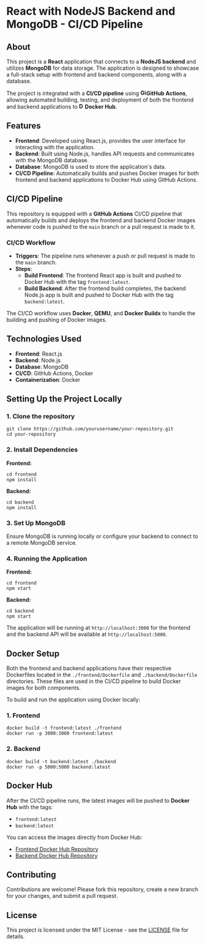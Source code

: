 <!DOCTYPE html>
<body>
  <h1>React with NodeJS Backend and MongoDB - CI/CD Pipeline</h1>

  <h2>About</h2>
  <p>
    This project is a <strong>React</strong> application that connects to a <strong>NodeJS backend</strong> and utilizes <strong>MongoDB</strong> for data storage. The application is designed to showcase a full-stack setup with frontend and backend components, along with a database.
  </p>
  <p>
    The project is integrated with a <strong>CI/CD pipeline</strong> using <strong><img src="https://upload.wikimedia.org/wikipedia/commons/a/ab/GitHub_Actions_Logo.svg" alt="GitHub Actions Logo" width="15" height="15">GitHub Actions</strong>, allowing automated building, testing, and deployment of both the frontend and backend applications to <strong> <img src="https://upload.wikimedia.org/wikipedia/commons/4/47/Docker_logo.png" alt="Docker Logo" width="15" height="15">Docker Hub</strong>.
  </p>

  <h2>Features</h2>
  <ul>
    <li><strong>Frontend</strong>: Developed using React.js, provides the user interface for interacting with the application.</li>
    <li><strong>Backend</strong>: Built using Node.js, handles API requests and communicates with the MongoDB database.</li>
    <li><strong>Database</strong>: MongoDB is used to store the application's data.</li>
    <li><strong>CI/CD Pipeline</strong>: Automatically builds and pushes Docker images for both frontend and backend applications to Docker Hub using GitHub Actions.</li>
  </ul>

  <h2>CI/CD Pipeline</h2>
  <p>This repository is equipped with a <strong>GitHub Actions</strong> CI/CD pipeline that automatically builds and deploys the frontend and backend Docker images whenever code is pushed to the <code>main</code> branch or a pull request is made to it.</p>

  <h3>CI/CD Workflow</h3>
  <ul>
    <li><strong>Triggers</strong>: The pipeline runs whenever a push or pull request is made to the <code>main</code> branch.</li>
    <li><strong>Steps</strong>:
      <ul>
        <li><strong>Build Frontend</strong>: The frontend React app is built and pushed to Docker Hub with the tag <code>frontend:latest</code>.</li>
        <li><strong>Build Backend</strong>: After the frontend build completes, the backend Node.js app is built and pushed to Docker Hub with the tag <code>backend:latest</code>.</li>
      </ul>
    </li>
  </ul>
  <p>The CI/CD workflow uses <strong>Docker</strong>, <strong>QEMU</strong>, and <strong>Docker Buildx</strong> to handle the building and pushing of Docker images.</p>

  <h2>Technologies Used</h2>
  <ul>
    <li><strong>Frontend</strong>: React.js</li>
    <li><strong>Backend</strong>: Node.js</li>
    <li><strong>Database</strong>: MongoDB</li>
    <li><strong>CI/CD</strong>: GitHub Actions, Docker</li>
    <li><strong>Containerization</strong>: Docker</li>
  </ul>

  <h2>Setting Up the Project Locally</h2>
  <h3>1. Clone the repository</h3>
  <pre><code>git clone https://github.com/yourusername/your-repository.git
cd your-repository</code></pre>

  <h3>2. Install Dependencies</h3>
  <p><strong>Frontend:</strong></p>
  <pre><code>cd frontend
npm install</code></pre>
  <p><strong>Backend:</strong></p>
  <pre><code>cd backend
npm install</code></pre>

  <h3>3. Set Up MongoDB</h3>
  <p>Ensure MongoDB is running locally or configure your backend to connect to a remote MongoDB service.</p>

  <h3>4. Running the Application</h3>
  <p><strong>Frontend:</strong></p>
  <pre><code>cd frontend
npm start</code></pre>
  <p><strong>Backend:</strong></p>
  <pre><code>cd backend
npm start</code></pre>
  <p>The application will be running at <code>http://localhost:3000</code> for the frontend and the backend API will be available at <code>http://localhost:5000</code>.</p>

  <h2>Docker Setup</h2>
  <p>Both the frontend and backend applications have their respective Dockerfiles located in the <code>./frontend/Dockerfile</code> and <code>./backend/Dockerfile</code> directories. These files are used in the CI/CD pipeline to build Docker images for both components.</p>
  <p>To build and run the application using Docker locally:</p>
  <h3>1. Frontend</h3>
  <pre><code>docker build -t frontend:latest ./frontend
docker run -p 3000:3000 frontend:latest</code></pre>
  <h3>2. Backend</h3>
  <pre><code>docker build -t backend:latest ./backend
docker run -p 5000:5000 backend:latest</code></pre>

  <h2>Docker Hub</h2>
  <p>After the CI/CD pipeline runs, the latest images will be pushed to <strong>Docker Hub</strong> with the tags:</p>
  <ul>
    <li><code>frontend:latest</code></li>
    <li><code>backend:latest</code></li>
  </ul>
  <p>You can access the images directly from Docker Hub:</p>
  <ul>
    <li><a href="https://hub.docker.com/r/svetoslavds/frontend" target="_blank">Frontend Docker Hub Repository</a></li>
    <li><a href="https://hub.docker.com/r/svetoslavds/backend" target="_blank">Backend Docker Hub Repository</a></li>
  </ul>

  <h2>Contributing</h2>
  <p>Contributions are welcome! Please fork this repository, create a new branch for your changes, and submit a pull request.</p>

  <h2>License</h2>
  <p>This project is licensed under the MIT License - see the <a href="LICENSE" target="_blank">LICENSE</a> file for details.</p>

</body>
</html>
